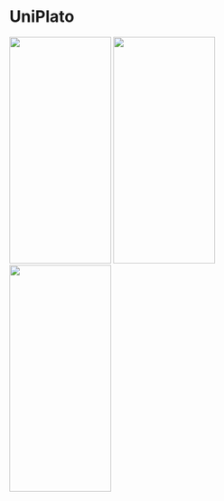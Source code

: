 # UniPlato

<div style="flex-direction: row">
<img src="https://user-images.githubusercontent.com/48021528/183403119-47c837d3-84bd-426d-9563-b0d7fdffd3aa.png" width="180" height="400"/>
<img src="https://user-images.githubusercontent.com/48021528/183403121-0b4db70e-5956-484d-827d-3230b47d74e3.png" width="180" height="400"/>
<img src="https://user-images.githubusercontent.com/48021528/183403227-0160745e-a912-46fe-a014-90c6bda6c114.png" width="180" height="400"/>
</div>
